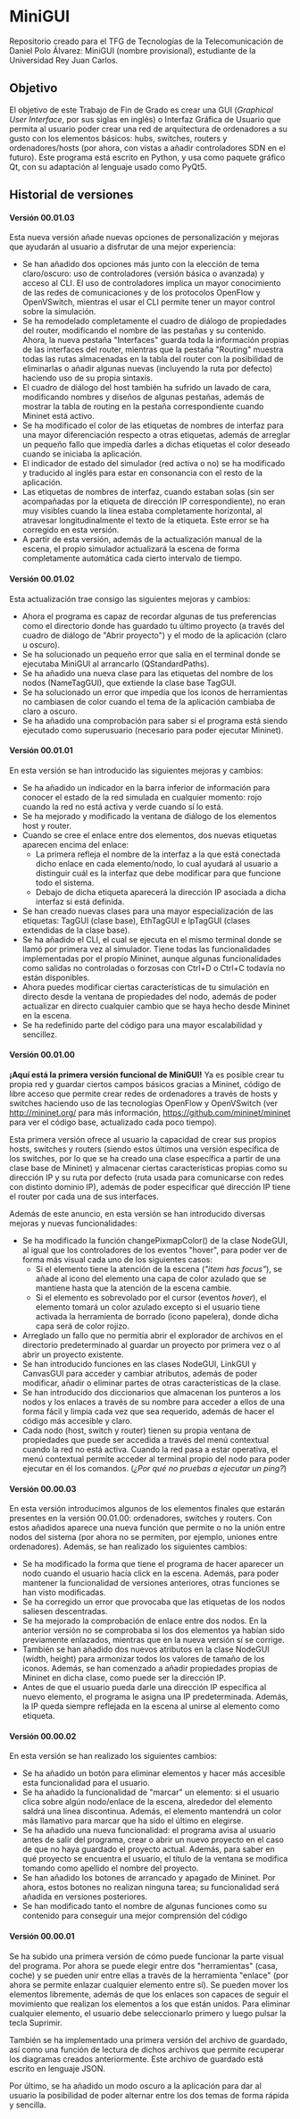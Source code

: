 # MiniGUI
Repositorio creado para el TFG de Tecnologías de la Telecomunicación de Daniel Polo Álvarez: MiniGUI (nombre
provisional), estudiante de la Universidad Rey Juan Carlos.
## Objetivo 
El objetivo de este Trabajo de Fin de Grado es crear una GUI (*Graphical User Interface*, por sus siglas en inglés) o 
Interfaz Gráfica de Usuario que permita al usuario poder crear una red de arquitectura de ordenadores a su gusto con
los elementos básicos: hubs, switches, routers y ordenadores/hosts (por ahora, con vistas a añadir controladores SDN en
el futuro). Este programa está escrito en Python, y usa como paquete gráfico Qt, con su adaptación al lenguaje usado 
como PyQt5.
## Historial de versiones
#### Versión 00.01.03
Esta nueva versión añade nuevas opciones de personalización y mejoras que ayudarán al usuario a disfrutar de una mejor
experiencia:
* Se han añadido dos opciones más junto con la elección de tema claro/oscuro: uso de controladores (versión básica o 
avanzada) y acceso al CLI. El uso de controladores implica un mayor conocimiento de las redes de comunicaciones y de
los protocolos OpenFlow y OpenVSwitch, mientras el usar el CLI permite tener un mayor control sobre la simulación.
* Se ha remodelado completamente el cuadro de diálogo de propiedades del router, modificando el nombre de las pestañas y 
su contenido. Ahora, la nueva pestaña "Interfaces" guarda toda la información propias de las interfaces del router, 
mientras que la pestaña "Routing" muestra todas las rutas almacenadas en la tabla del router con la posibilidad de 
eliminarlas o añadir algunas nuevas (incluyendo la ruta por defecto) haciendo uso de su propia sintaxis.
* El cuadro de diálogo del host también ha sufrido un lavado de cara, modificando nombres y diseños de algunas pestañas,
además de mostrar la tabla de routing en la pestaña correspondiente cuando Mininet está activo.
* Se ha modificado el color de las etiquetas de nombres de interfaz para una mayor diferenciación respecto a otras 
etiquetas, además de arreglar un pequeño fallo que impedía darles a dichas etiquetas el color deseado cuando se iniciaba
la aplicación.
* El indicador de estado del simulador (red activa o no) se ha modificado y traducido al inglés para estar en 
consonancia con el resto de la aplicación.
* Las etiquetas de nombres de interfaz, cuando estaban solas (sin ser acompañadas por la etiqueta de dirección IP
correspondiente), no eran muy visibles cuando la línea estaba completamente horizontal, al atravesar longitudinalmente 
el texto de la etiqueta. Este error se ha corregido en esta versión.
* A partir de esta versión, además de la actualización manual de la escena, el propio simulador actualizará la escena
de forma completamente automática cada cierto intervalo de tiempo. 
#### Versión 00.01.02
Esta actualización trae consigo las siguientes mejoras y cambios:
* Ahora el programa es capaz de recordar algunas de tus preferencias como el directorio donde has guardado tu último 
proyecto (a través del cuadro de diálogo de "Abrir proyecto") y el modo de la aplicación (claro u oscuro).
* Se ha solucionado un pequeño error que salía en el terminal donde se ejecutaba MiniGUI al arrancarlo (QStandardPaths).
* Se ha añadido una nueva clase para las etiquetas del nombre de los nodos (NameTagGUI), que extiende la clase base
TagGUI.
* Se ha solucionado un error que impedía que los iconos de herramientas no cambiasen de color cuando el tema de la 
aplicación cambiaba de claro a oscuro.
* Se ha añadido una comprobación para saber si el programa está siendo ejecutado como superusuario (necesario para 
poder ejecutar Mininet).
#### Versión 00.01.01
En esta versión se han introducido las siguientes mejoras y cambios:
* Se ha añadido un indicador en la barra inferior de información para conocer el estado de la red simulada en cualquier 
  momento: rojo cuando la red no está activa y verde cuando sí lo está.
* Se ha mejorado y modificado la ventana de diálogo de los elementos host y router.
* Cuando se cree el enlace entre dos elementos, dos nuevas etiquetas aparecen encima del enlace:
  * La primera refleja el nombre de la interfaz a la que está conectada dicho enlace en cada elemento/nodo, lo cual 
    ayudará al usuario a distinguir cuál es la interfaz que debe modificar para que funcione todo el sistema. 
  * Debajo de dicha etiqueta aparecerá la dirección IP asociada a dicha interfaz si está definida.
* Se han creado nuevas clases para una mayor especialización de las etiquetas: TagGUI (clase base), EthTagGUI e 
  IpTagGUI (clases extendidas de la clase base).
* Se ha añadido el CLI, el cual se ejecuta en el mismo terminal donde se llamó por primera vez al simulador. Tiene todas
  las funcionalidades implementadas por el propio Mininet, aunque algunas funcionalidades como salidas no controladas o 
  forzosas con Ctrl+D o Ctrl+C todavía no están disponibles.
* Ahora puedes modificar ciertas características de tu simulación en directo desde la ventana de propiedades del nodo, 
  además de poder actualizar en directo cualquier cambio que se haya hecho desde Mininet en la escena.
* Se ha redefinido parte del código para una mayor escalabilidad y sencillez.
#### Versión 00.01.00
**¡Aquí está la primera versión funcional de MiniGUI!** Ya es posible crear tu propia red y guardar ciertos campos 
básicos gracias a Mininet, código de libre acceso que permite crear redes de ordenadores a través de hosts y switches 
haciendo uso de las tecnologías OpenFlow y OpenVSwitch (ver http://mininet.org/ para más información, 
https://github.com/mininet/mininet para ver el código base, actualizado cada poco tiempo).

Esta primera versión ofrece al usuario la capacidad de crear sus propios hosts, switches y routers (siendo estos últimos
una versión específica de los switches, por lo que se ha creado una clase específica a partir de una clase base de 
Mininet) y almacenar ciertas características propias como su dirección IP y su ruta por defecto (ruta usada para 
comunicarse con redes con distinto dominio IP), además de poder especificar qué dirección IP tiene el router por cada 
una de sus interfaces.

Además de este anuncio, en esta versión se han introducido diversas mejoras y nuevas funcionalidades:
* Se ha modificado la función changePixmapColor() de la clase NodeGUI, al igual que los controladores de los eventos 
  "hover", para poder ver de forma más visual cada uno de los siguientes casos:
  * Si el elemento tiene la atención de la escena (_"item has focus"_), se añade al icono del elemento una capa de color 
    azulado que se mantiene hasta que la atención de la escena cambie.
  * Si el elemento es sobrevolado por el cursor (eventos _hover_), el elemento tomará un color azulado excepto si el 
  usuario tiene activada la herramienta de borrado (icono papelera), donde dicha capa será de color rojizo.
* Arreglado un fallo que no permitía abrir el explorador de archivos en el directorio predeterminado al guardar un 
  proyecto por primera vez o al abrir un proyecto existente.
* Se han introducido funciones en las clases NodeGUI, LinkGUI y CanvasGUI para acceder y cambiar atributos, además de 
  poder modificar, añadir o eliminar partes de otras características de la clase.
* Se han introducido dos diccionarios que almacenan los punteros a los nodos y los enlaces a través de su nombre para 
  acceder a ellos de una forma fácil y limpia cada vez que sea requerido, además de hacer el código más accesible y 
  claro.
* Cada nodo (host, switch y router) tienen su propia ventana de propiedades que puede ser accedida a través del menú 
  contextual cuando la red no está activa. Cuando la red pasa a estar operativa, el menú contextual permite acceder al 
  terminal propio del nodo para poder ejecutar en él los comandos. (*¿Por qué no pruebas a ejecutar un ping?*)
#### Versión 00.00.03
En esta versión introducimos algunos de los elementos finales que estarán presentes en la versión 00.01.00: ordenadores, 
switches y routers. Con estos añadidos aparece una nueva función que permite o no la unión entre nodos del sistema (por 
ahora no se permiten, por ejemplo, uniones entre ordenadores). Además, se han realizado los siguientes cambios:
* Se ha modificado la forma que tiene el programa de hacer aparecer un nodo cuando el usuario hacía click en la escena. 
  Además, para poder mantener la funcionalidad de versiones anteriores, otras funciones se han visto modificadas.
* Se ha corregido un error que provocaba que las etiquetas de los nodos saliesen descentradas.
* Se ha mejorado la comprobación de enlace entre dos nodos. En la anterior versión no se comprobaba si los dos elementos 
  ya habían sido previamente enlazados, mientras que en la nueva versión sí se corrige.
* También se han añadido dos nuevos atributos en la clase NodeGUI (width, height) para armonizar todos los valores de 
  tamaño de los iconos. Además, se han comenzado a añadir propiedades propias de Mininet en dicha clase, como puede ser 
  la dirección IP.
* Antes de que el usuario pueda darle una dirección IP específica al nuevo elemento, el programa le asigna una IP 
  predeterminada. Además, la IP queda siempre reflejada en la escena al unirse al elemento como etiqueta.
#### Versión 00.00.02
En esta versión se han realizado los siguientes cambios:
* Se ha añadido un botón para eliminar elementos y hacer más accesible esta funcionalidad para el usuario.
* Se ha añadido la funcionalidad de "marcar" un elemento: si el usuario clica sobre algún nodo/enlace de la escena, 
  alrededor del elemento saldrá una línea discontinua. Además, el elemento mantendrá un color más llamativo para marcar 
  que ha sido el último en elegirse.
* Se ha añadido una nueva funcionalidad: el programa avisa al usuario antes de salir del programa, crear o abrir un 
  nuevo proyecto en el caso de que no haya guardado el proyecto actual. Además, para saber en qué proyecto se encuentra 
  el usuario, el título de la ventana se modifica tomando como apellido el nombre del proyecto.
* Se han añadido los botones de arrancado y apagado de Mininet. Por ahora, estos botones no realizan ninguna tarea; su 
  funcionalidad será añadida en versiones posteriores.
* Se han modificado tanto el nombre de algunas funciones como su contenido para conseguir una mejor comprensión del 
  código
#### Versión 00.00.01
Se ha subido una primera versión de cómo puede funcionar la parte visual del programa. Por ahora se
puede elegir entre dos "herramientas" (casa, coche) y se pueden unir entre ellas a través de la herramienta "enlace" 
(por ahora se permite enlazar cualquier elemento entre sí). Se pueden mover los elementos libremente, además de que los
enlaces son capaces de seguir el movimiento que realizan los elementos a los que están unidos. Para eliminar cualquier 
elemento, el usuario debe seleccionarlo primero y luego pulsar la tecla Suprimir.

También se ha implementado una primera versión del archivo de guardado, así como una función de lectura de dichos
archivos que permite recuperar los diagramas creados anteriormente. Este archivo de guardado está escrito en lenguaje
JSON.

Por último, se ha añadido un modo oscuro a la aplicación para dar al usuario la posibilidad de poder alternar entre
los dos temas de forma rápida y sencilla.